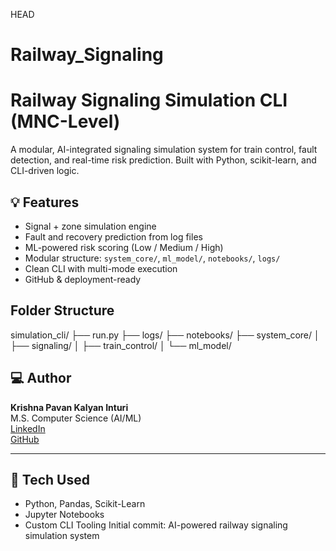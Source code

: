  HEAD
# Railway_Signaling

#  Railway Signaling Simulation CLI (MNC-Level)

A modular, AI-integrated signaling simulation system for train control, fault detection, and real-time risk prediction. Built with Python, scikit-learn, and CLI-driven logic.

## 💡 Features
- Signal + zone simulation engine
- Fault and recovery prediction from log files
- ML-powered risk scoring (Low / Medium / High)
- Modular structure: `system_core/`, `ml_model/`, `notebooks/`, `logs/`
- Clean CLI with multi-mode execution
- GitHub & deployment-ready

##  Folder Structure
simulation_cli/
├── run.py
├── logs/
├── notebooks/
├── system_core/
│   ├── signaling/
│   ├── train_control/
│   └── ml_model/

## ‍💻 Author

**Krishna Pavan Kalyan Inturi**  
M.S. Computer Science (AI/ML)  
[LinkedIn](http://linkedin.com/in/krishna-pavan-kalyan-inturi)  
[GitHub](https://github.com/Krishna010501)

---

## 🔧 Tech Used
- Python, Pandas, Scikit-Learn
- Jupyter Notebooks
- Custom CLI Tooling
 Initial commit: AI-powered railway signaling simulation system
